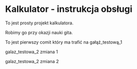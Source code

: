 # Kalkulator - instrukcja obsługi

To jest prosty projekt kalkulatora.

Robimy go przy okazji nauki gita.

To jest pierwszy comit który ma trafić na gałąź_testową_1

galaz_testowa_2 zmiana 1

galaz_testowa_2 zmiana 2
